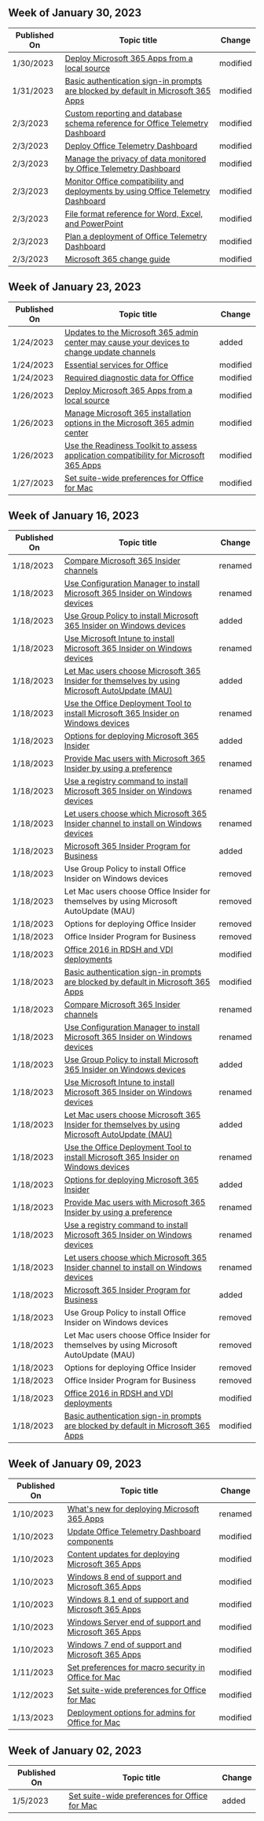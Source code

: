 <!-- This file is generated automatically each week. Changes made to this file will be overwritten.-->



## Week of January 30, 2023


| Published On |Topic title | Change |
|------|------------|--------|
| 1/30/2023 | [Deploy Microsoft 365 Apps from a local source](/DeployOffice/deploy-microsoft-365-apps-local-source) | modified |
| 1/31/2023 | [Basic authentication sign-in prompts are blocked by default in Microsoft 365 Apps](/DeployOffice/security/basic-authentication-prompts-blocked) | modified |
| 2/3/2023 | [Custom reporting and database schema reference for Office Telemetry Dashboard](/DeployOffice/compat/custom-reporting-and-database-schema-reference-for-telemetry-dashboard) | modified |
| 2/3/2023 | [Deploy Office Telemetry Dashboard](/DeployOffice/compat/deploy-telemetry-dashboard) | modified |
| 2/3/2023 | [Manage the privacy of data monitored by Office Telemetry Dashboard](/DeployOffice/compat/manage-the-privacy-of-data-monitored-by-telemetry-in-office) | modified |
| 2/3/2023 | [Monitor Office compatibility and deployments by using Office Telemetry Dashboard](/DeployOffice/compat/monitor-office-compatibility-and-deployments-by-using-telemetry-dashboard) | modified |
| 2/3/2023 | [File format reference for Word, Excel, and PowerPoint](/DeployOffice/compat/office-file-format-reference) | modified |
| 2/3/2023 | [Plan a deployment of Office Telemetry Dashboard](/DeployOffice/compat/plan-telemetry-dashboard-deployment) | modified |
| 2/3/2023 | [Microsoft 365 change guide](/DeployOffice/fieldnotes/microsoft-365-change-guide) | modified |


## Week of January 23, 2023


| Published On |Topic title | Change |
|------|------------|--------|
| 1/24/2023 | [Updates to the Microsoft 365 admin center may cause your devices to change update channels](/DeployOffice/other/device-moved-after-admin-center-update) | added |
| 1/24/2023 | [Essential services for Office](/DeployOffice/privacy/essential-services) | modified |
| 1/24/2023 | [Required diagnostic data for Office](/DeployOffice/privacy/required-diagnostic-data) | modified |
| 1/26/2023 | [Deploy Microsoft 365 Apps from a local source](/DeployOffice/deploy-microsoft-365-apps-local-source) | modified |
| 1/26/2023 | [Manage Microsoft 365 installation options in the Microsoft 365 admin center](/DeployOffice/manage-software-download-settings-office-365) | modified |
| 1/26/2023 | [Use the Readiness Toolkit to assess application compatibility for Microsoft 365 Apps](/DeployOffice/readiness-toolkit-application-compatibility-microsoft-365-apps) | modified |
| 1/27/2023 | [Set suite-wide preferences for Office for Mac](/DeployOffice/mac/preferences-office) | modified |


## Week of January 16, 2023


| Published On |Topic title | Change |
|------|------------|--------|
| 1/18/2023 | [Compare Microsoft 365 Insider channels](/DeployOffice/insider/compare-channels) | renamed |
| 1/18/2023 | [Use Configuration Manager to install Microsoft 365 Insider on Windows devices](/DeployOffice/insider/deploy/configuration-manager) | renamed |
| 1/18/2023 | [Use Group Policy to install Microsoft 365 Insider on Windows devices](/DeployOffice/insider/deploy/group-policy) | added |
| 1/18/2023 | [Use Microsoft Intune to install Microsoft 365 Insider on Windows devices](/DeployOffice/insider/deploy/intune) | renamed |
| 1/18/2023 | [Let Mac users choose Microsoft 365 Insider for themselves by using Microsoft AutoUpdate (MAU)](/DeployOffice/insider/deploy/microsoft-autoupdate) | added |
| 1/18/2023 | [Use the Office Deployment Tool to install Microsoft 365 Insider on Windows devices](/DeployOffice/insider/deploy/office-deployment-tool) | renamed |
| 1/18/2023 | [Options for deploying Microsoft 365 Insider](/DeployOffice/insider/deploy/options) | added |
| 1/18/2023 | [Provide Mac users with Microsoft 365 Insider by using a preference](/DeployOffice/insider/deploy/preference) | renamed |
| 1/18/2023 | [Use a registry command to install Microsoft 365 Insider on Windows devices](/DeployOffice/insider/deploy/registry) | renamed |
| 1/18/2023 | [Let users choose which Microsoft 365 Insider channel to install on Windows devices](/DeployOffice/insider/deploy/user-choice) | renamed |
| 1/18/2023 | [Microsoft 365 Insider Program for Business](/DeployOffice/insider/overview) | added |
| 1/18/2023 | Use Group Policy to install Office Insider on Windows devices | removed |
| 1/18/2023 | Let Mac users choose Office Insider for themselves by using Microsoft AutoUpdate (MAU) | removed |
| 1/18/2023 | Options for deploying Office Insider | removed |
| 1/18/2023 | Office Insider Program for Business | removed |
| 1/18/2023 | [Office 2016 in RDSH and VDI deployments](/DeployOffice/rds-office-vdi-rdsh) | modified |
| 1/18/2023 | [Basic authentication sign-in prompts are blocked by default in Microsoft 365 Apps](/DeployOffice/security/basic-authentication-prompts-blocked) | modified |
| 1/18/2023 | [Compare Microsoft 365 Insider channels](/DeployOffice/insider/compare-channels) | renamed |
| 1/18/2023 | [Use Configuration Manager to install Microsoft 365 Insider on Windows devices](/DeployOffice/insider/deploy/configuration-manager) | renamed |
| 1/18/2023 | [Use Group Policy to install Microsoft 365 Insider on Windows devices](/DeployOffice/insider/deploy/group-policy) | added |
| 1/18/2023 | [Use Microsoft Intune to install Microsoft 365 Insider on Windows devices](/DeployOffice/insider/deploy/intune) | renamed |
| 1/18/2023 | [Let Mac users choose Microsoft 365 Insider for themselves by using Microsoft AutoUpdate (MAU)](/DeployOffice/insider/deploy/microsoft-autoupdate) | added |
| 1/18/2023 | [Use the Office Deployment Tool to install Microsoft 365 Insider on Windows devices](/DeployOffice/insider/deploy/office-deployment-tool) | renamed |
| 1/18/2023 | [Options for deploying Microsoft 365 Insider](/DeployOffice/insider/deploy/options) | added |
| 1/18/2023 | [Provide Mac users with Microsoft 365 Insider by using a preference](/DeployOffice/insider/deploy/preference) | renamed |
| 1/18/2023 | [Use a registry command to install Microsoft 365 Insider on Windows devices](/DeployOffice/insider/deploy/registry) | renamed |
| 1/18/2023 | [Let users choose which Microsoft 365 Insider channel to install on Windows devices](/DeployOffice/insider/deploy/user-choice) | renamed |
| 1/18/2023 | [Microsoft 365 Insider Program for Business](/DeployOffice/insider/overview) | added |
| 1/18/2023 | Use Group Policy to install Office Insider on Windows devices | removed |
| 1/18/2023 | Let Mac users choose Office Insider for themselves by using Microsoft AutoUpdate (MAU) | removed |
| 1/18/2023 | Options for deploying Office Insider | removed |
| 1/18/2023 | Office Insider Program for Business | removed |
| 1/18/2023 | [Office 2016 in RDSH and VDI deployments](/DeployOffice/rds-office-vdi-rdsh) | modified |
| 1/18/2023 | [Basic authentication sign-in prompts are blocked by default in Microsoft 365 Apps](/DeployOffice/security/basic-authentication-prompts-blocked) | modified |


## Week of January 09, 2023


| Published On |Topic title | Change |
|------|------------|--------|
| 1/10/2023 | [What's new for deploying Microsoft 365 Apps](/DeployOffice/whats-new) | renamed |
| 1/10/2023 | [Update Office Telemetry Dashboard components](/DeployOffice/compat/update-office-telemetry-components-for-office-2016) | modified |
| 1/10/2023 | [Content updates for deploying Microsoft 365 Apps](/DeployOffice/deploy-office-content-updates) | modified |
| 1/10/2023 | [Windows 8 end of support and Microsoft 365 Apps](/DeployOffice/endofsupport/windows-8-support) | modified |
| 1/10/2023 | [Windows 8.1 end of support and Microsoft 365 Apps](/DeployOffice/endofsupport/windows-81-support) | modified |
| 1/10/2023 | [Windows Server end of support and Microsoft 365 Apps](/DeployOffice/endofsupport/windows-server-support) | modified |
| 1/10/2023 | [Windows 7 end of support and Microsoft 365 Apps](/DeployOffice/endofsupport/windows-7-support) | modified |
| 1/11/2023 | [Set preferences for macro security in Office for Mac](/DeployOffice/mac/set-preference-macro-security-office-for-mac) | modified |
| 1/12/2023 | [Set suite-wide preferences for Office for Mac](/DeployOffice/mac/preferences-office) | modified |
| 1/13/2023 | [Deployment options for admins for Office for Mac](/DeployOffice/mac/deployment-options-for-office-for-mac) | modified |


## Week of January 02, 2023


| Published On |Topic title | Change |
|------|------------|--------|
| 1/5/2023 | [Set suite-wide preferences for Office for Mac](/DeployOffice/mac/preferences-office) | added |
